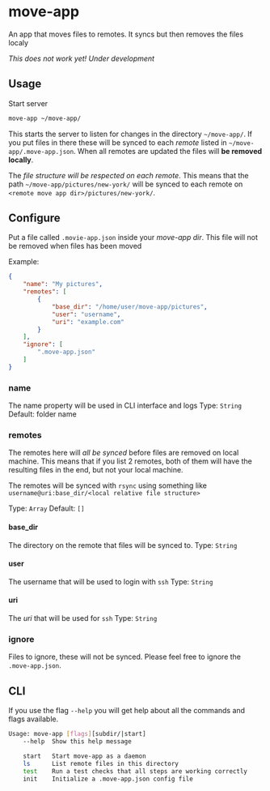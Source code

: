 move-app
========

An app that moves files to remotes. It syncs but then removes the files localy

*This does not work yet! Under development*

## Usage
Start server

```bash
move-app ~/move-app/
```

This starts the server to listen for changes in the directory `~/move-app/`. If you put files in there these will be synced to each *remote* listed in `~/move-app/.move-app.json`. When all remotes are updated the files will **be removed locally**. 

The *file structure will be respected on each remote*. This means that the path `~/move-app/pictures/new-york/` will be synced to each remote on `<remote move app dir>/pictures/new-york/`.

## Configure
Put a file called `.movie-app.json` inside your *move-app dir*. This file will not be removed when files has been moved

Example: 
```json
{
	"name": "My pictures",
	"remotes": [
		{
			"base_dir": "/home/user/move-app/pictures",
			"user": "username",
			"uri": "example.com"
		}
	],
	"ignore": [
		".move-app.json"
	]
}
```

### name
The name property will be used in CLI interface and logs
Type: `String`
Default: folder name

### remotes
The remotes here will *all be synced* before files are removed on local machine. This means that if you list 2 remotes, both of them will have the resulting files in the end, but not your local machine.

The remotes will be synced with `rsync` using something like `username@uri:base_dir/<local relative file structure>`

Type: `Array`
Default: `[]`

#### base_dir
The directory on the remote that files will be synced to.
Type: `String`

#### user
The username that will be used to login with `ssh`
Type: `String`

#### uri
The *uri* that will be used for `ssh`
Type: `String`

### ignore
Files to ignore, these will not be synced. Please feel free to ignore the `.move-app.json`. 


## CLI
If you use the flag `--help` you will get help about all the commands and flags available.

```bash
Usage: move-app [flags][subdir/|start]
	--help	Show this help message

	start 	Start move-app as a daemon
	ls 		List remote files in this directory
	test	Run a test checks that all steps are working correctly
	init	Initialize a .move-app.json config file
```